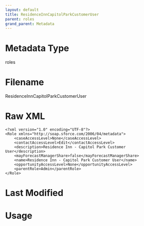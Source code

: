 ```yaml
---
layout: default
title: ResidenceInnCapitolParkCustomerUser
parent: roles
grand_parent: Metadata
---
```

# Metadata Type
roles


# Filename 
ResidenceInnCapitolParkCustomerUser


# Raw XML
```
<?xml version="1.0" encoding="UTF-8"?>
<Role xmlns="http://soap.sforce.com/2006/04/metadata">
    <caseAccessLevel>None</caseAccessLevel>
    <contactAccessLevel>Edit</contactAccessLevel>
    <description>Residence Inn - Capitol Park Customer User</description>
    <mayForecastManagerShare>false</mayForecastManagerShare>
    <name>Residence Inn - Capitol Park Customer User</name>
    <opportunityAccessLevel>None</opportunityAccessLevel>
    <parentRole>Admin</parentRole>
</Role>
```


# Last Modified


# Usage
